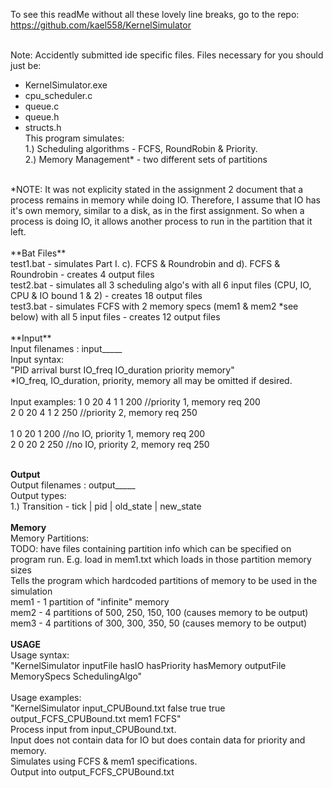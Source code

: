 To see this readMe without all these lovely line breaks, go to the repo: https://github.com/kael558/KernelSimulator <br /> <br />

Note: Accidently submitted ide specific files. Files necessary for you should just be: <br />
* KernelSimulator.exe
* cpu_scheduler.c
* queue.c
* queue.h
* structs.h
<br /> This program simulates: <br />
1.) Scheduling algorithms - FCFS, RoundRobin & Priority. <br />
2.) Memory Management* - two different sets of partitions <br />
<br />
*NOTE: It was not explicity stated in the assignment 2 document that a process remains in memory while doing IO. Therefore, I assume that IO has it's own memory, similar to a disk, as in the first assignment. So when a process is doing IO, it allows another process to run in the partition that it left. <br />
<br />
**Bat Files** <br />
test1.bat - simulates Part I. c). FCFS & Roundrobin and d). FCFS & Roundrobin - creates 4 output files <br />
test2.bat - simulates all 3 scheduling algo's with all 6 input files (CPU, IO, CPU & IO bound 1 & 2) - creates 18 output files <br />
test3.bat - simulates FCFS with 2 memory specs (mem1 & mem2 *see below) with all 5 input files - creates 12 output files <br />

<br />
**Input** <br />
Input filenames : input_____ <br />
Input syntax: <br />
"PID arrival burst IO_freq IO_duration priority memory" <br />
*IO_freq, IO_duration, priority, memory all may be omitted if desired. <br />
<br />
Input examples: 
1 0 20 4 1 1 200 //priority 1, memory req 200<br />
2 0 20 4 1 2 250 //priority 2, memory req 250<br />
<br />
1 0 20 1 200 //no IO, priority 1, memory req 200<br />
2 0 20 2 250 //no IO, priority 2, memory req 250<br />
<br />

**Output** <br />
Output filenames : output_____ <br />
Output types: <br />
1.) Transition - tick | pid | old_state | new_state <br />
<br />
**Memory** <br />
Memory Partitions: <br />
TODO: have files containing partition info which can be specified on program run. E.g. load in mem1.txt which loads in those partition memory sizes<br />
Tells the program which hardcoded partitions of memory to be used in the simulation <br />
mem1 - 1 partition of "infinite" memory <br />
mem2 - 4 partitions of 500, 250, 150, 100 (causes memory to be output)<br />
mem3 - 4 partitions of 300, 300, 350, 50 (causes memory to be output)<br /> 
<br />
**USAGE** <br />
Usage syntax: <br />
"KernelSimulator inputFile hasIO hasPriority hasMemory outputFile MemorySpecs SchedulingAlgo" <br />
<br />
Usage examples: <br />
"KernelSimulator input_CPUBound.txt false true true output_FCFS_CPUBound.txt mem1 FCFS" <br />
Process input from input_CPUBound.txt. <br />
Input does not contain data for IO but does contain data for priority and memory. <br />
Simulates using FCFS & mem1 specifications. <br />
Output into output_FCFS_CPUBound.txt <br />






